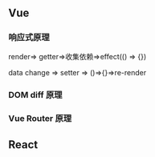 ## Vue

### 响应式原理

render=> getter=>收集依赖=>effect(() => {}) 

data change => setter => ()=>{}=>re-render

### DOM diff 原理

### Vue Router 原理

## React

